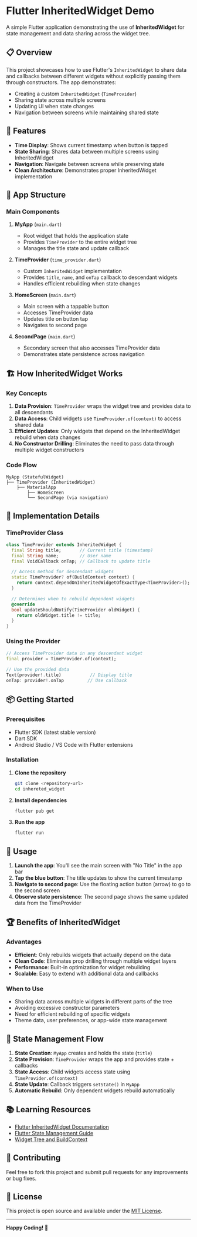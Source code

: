 # Flutter InheritedWidget Demo

A simple Flutter application demonstrating the use of **InheritedWidget** for state management and data sharing across the widget tree.

## 📋 Overview

This project showcases how to use Flutter's `InheritedWidget` to share data and callbacks between different widgets without explicitly passing them through constructors. The app demonstrates:

- Creating a custom `InheritedWidget` (`TimeProvider`)
- Sharing state across multiple screens
- Updating UI when state changes
- Navigation between screens while maintaining shared state

## 🚀 Features

- **Time Display**: Shows current timestamp when button is tapped
- **State Sharing**: Shares data between multiple screens using InheritedWidget
- **Navigation**: Navigate between screens while preserving state
- **Clean Architecture**: Demonstrates proper InheritedWidget implementation

## 📱 App Structure

### Main Components

1. **MyApp** (`main.dart`)
   - Root widget that holds the application state
   - Provides `TimeProvider` to the entire widget tree
   - Manages the title state and update callback

2. **TimeProvider** (`time_provider.dart`)
   - Custom `InheritedWidget` implementation
   - Provides `title`, `name`, and `onTap` callback to descendant widgets
   - Handles efficient rebuilding when state changes

3. **HomeScreen** (`main.dart`)
   - Main screen with a tappable button
   - Accesses TimeProvider data
   - Updates title on button tap
   - Navigates to second page

4. **SecondPage** (`main.dart`)
   - Secondary screen that also accesses TimeProvider data
   - Demonstrates state persistence across navigation

## 🏗️ How InheritedWidget Works

### Key Concepts

1. **Data Provision**: `TimeProvider` wraps the widget tree and provides data to all descendants
2. **Data Access**: Child widgets use `TimeProvider.of(context)` to access shared data
3. **Efficient Updates**: Only widgets that depend on the InheritedWidget rebuild when data changes
4. **No Constructor Drilling**: Eliminates the need to pass data through multiple widget constructors

### Code Flow

```
MyApp (StatefulWidget)
├── TimeProvider (InheritedWidget)
    ├── MaterialApp
        ├── HomeScreen
        └── SecondPage (via navigation)
```

## 🔧 Implementation Details

### TimeProvider Class

```dart
class TimeProvider extends InheritedWidget {
  final String title;       // Current title (timestamp)
  final String name;        // User name
  final VoidCallback onTap; // Callback to update title

  // Access method for descendant widgets
  static TimeProvider? of(BuildContext context) {
    return context.dependOnInheritedWidgetOfExactType<TimeProvider>();
  }

  // Determines when to rebuild dependent widgets
  @override
  bool updateShouldNotify(TimeProvider oldWidget) {
    return oldWidget.title != title;
  }
}
```

### Using the Provider

```dart
// Access TimeProvider data in any descendant widget
final provider = TimeProvider.of(context);

// Use the provided data
Text(provider!.title)           // Display title
onTap: provider!.onTap         // Use callback
```

## 📦 Getting Started

### Prerequisites

- Flutter SDK (latest stable version)
- Dart SDK
- Android Studio / VS Code with Flutter extensions

### Installation

1. **Clone the repository**
   ```bash
   git clone <repository-url>
   cd inhereted_widget
   ```

2. **Install dependencies**
   ```bash
   flutter pub get
   ```

3. **Run the app**
   ```bash
   flutter run
   ```

## 🎯 Usage

1. **Launch the app**: You'll see the main screen with "No Title" in the app bar
2. **Tap the blue button**: The title updates to show the current timestamp
3. **Navigate to second page**: Use the floating action button (arrow) to go to the second screen
4. **Observe state persistence**: The second page shows the same updated data from the TimeProvider

## 🏆 Benefits of InheritedWidget

### Advantages

- **Efficient**: Only rebuilds widgets that actually depend on the data
- **Clean Code**: Eliminates prop drilling through multiple widget layers
- **Performance**: Built-in optimization for widget rebuilding
- **Scalable**: Easy to extend with additional data and callbacks

### When to Use

- Sharing data across multiple widgets in different parts of the tree
- Avoiding excessive constructor parameters
- Need for efficient rebuilding of specific widgets
- Theme data, user preferences, or app-wide state management

## 🔄 State Management Flow

1. **State Creation**: `MyApp` creates and holds the state (`title`)
2. **State Provision**: `TimeProvider` wraps the app and provides state + callbacks
3. **State Access**: Child widgets access state using `TimeProvider.of(context)`
4. **State Update**: Callback triggers `setState()` in `MyApp`
5. **Automatic Rebuild**: Only dependent widgets rebuild automatically

## 📚 Learning Resources

- [Flutter InheritedWidget Documentation](https://api.flutter.dev/flutter/widgets/InheritedWidget-class.html)
- [Flutter State Management Guide](https://flutter.dev/docs/development/data-and-backend/state-mgmt)
- [Widget Tree and BuildContext](https://flutter.dev/docs/development/ui/widgets-intro)

## 🤝 Contributing

Feel free to fork this project and submit pull requests for any improvements or bug fixes.

## 📄 License

This project is open source and available under the [MIT License](LICENSE).

---

**Happy Coding! 🚀**
